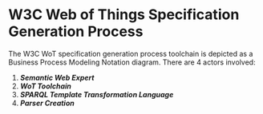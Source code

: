 
# W3C Web of Things Specification Generation Process

The W3C WoT specification generation process toolchain is depicted as a Business Process Modeling Notation diagram. There are 4 actors involved:
1. ***Semantic Web Expert***
2. ***WoT Toolchain***
3. ***SPARQL Template Transformation Language***
4. ***Parser Creation***
